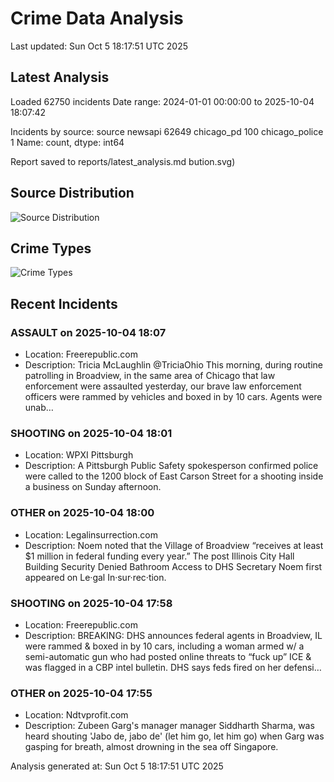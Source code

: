 # Crime Data Analysis
Last updated: Sun Oct  5 18:17:51 UTC 2025

## Latest Analysis

Loaded 62750 incidents
Date range: 2024-01-01 00:00:00 to 2025-10-04 18:07:42

Incidents by source:
source
newsapi           62649
chicago_pd          100
chicago_police        1
Name: count, dtype: int64

Report saved to reports/latest_analysis.md
bution.svg)

## Source Distribution
![Source Distribution](images/source_distribution.svg)

## Crime Types
![Crime Types](images/crime_types.svg)

## Recent Incidents

### ASSAULT on 2025-10-04 18:07
- Location: Freerepublic.com
- Description: Tricia McLaughlin @TriciaOhio This morning, during routine patrolling in Broadview, in the same area of Chicago that law enforcement were assaulted yesterday, our brave law enforcement officers were rammed by vehicles and boxed in by 10 cars. Agents were unab…


### SHOOTING on 2025-10-04 18:01
- Location: WPXI Pittsburgh
- Description: A Pittsburgh Public Safety spokesperson confirmed police were called to the 1200 block of East Carson Street for a shooting inside a business on Sunday afternoon.


### OTHER on 2025-10-04 18:00
- Location: Legalinsurrection.com
- Description: Noem noted that the Village of Broadview “receives at least $1 million in federal funding every year.”
The post Illinois City Hall Building Security Denied Bathroom Access to DHS Secretary Noem first appeared on Le·gal In·sur·rec·tion.


### SHOOTING on 2025-10-04 17:58
- Location: Freerepublic.com
- Description: BREAKING: DHS announces federal agents in Broadview, IL were rammed & boxed in by 10 cars, including a woman armed w/ a semi-automatic gun who had posted online threats to “fuck up” ICE & was flagged in a CBP intel bulletin. DHS says feds fired on her defensi…


### OTHER on 2025-10-04 17:55
- Location: Ndtvprofit.com
- Description: Zubeen Garg's manager manager Siddharth Sharma, was heard shouting 'Jabo de, jabo de' (let him go, let him go) when Garg was gasping for breath, almost drowning in the sea off Singapore.

Analysis generated at: Sun Oct  5 18:17:51 UTC 2025
